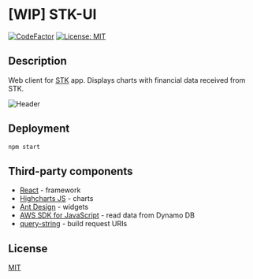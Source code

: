 # \[WIP\] STK-UI

[![CodeFactor](https://www.codefactor.io/repository/github/qoala101/stk-ui/badge)](https://www.codefactor.io/repository/github/qoala101/stk-ui)
[![License: MIT](https://img.shields.io/badge/license-MIT-blue.svg)](https://opensource.org/licenses/MIT)

## Description

Web client for [STK](https://github.com/qoala101/stk) app. Displays charts with financial data received from STK.

![Header](https://github.com/qoala101/stk-ui/assets/97284265/5f0bc8a9-798b-4387-a350-1336cdad0b05)

## Deployment

```sh
npm start
```

## Third-party components

- [React](https://github.com/facebook/react) - framework
- [Highcharts JS](https://github.com/highcharts/highcharts) - charts
- [Ant Design](https://github.com/ant-design/ant-design) - widgets
- [AWS SDK for JavaScript](https://github.com/aws/aws-sdk-js) - read data from Dynamo DB
- [query-string](https://github.com/sindresorhus/query-string) - build request URIs

## License

[MIT](https://opensource.org/license/mit)
